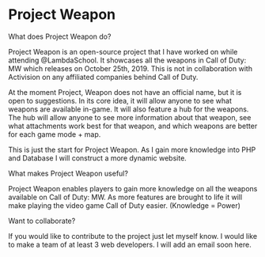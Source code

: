 # Project Weapon

What does Project Weapon do?

Project Weapon is an open-source project that I have worked on while attending @LambdaSchool. It showcases all the weapons in Call of Duty: MW which releases on October 25th, 2019. This is not in collaboration with Activision on any affiliated companies behind Call of Duty. 

At the moment Project, Weapon does not have an official name, but it is open to suggestions. In its core idea, it will allow anyone to see what weapons are available in-game. It will also feature a hub for the weapons. The hub will allow anyone to see more information about that weapon, see what attachments work best for that weapon, and which weapons are better for each game mode + map. 

This is just the start for Project Weapon. As I gain more knowledge into PHP and Database I will construct a more dynamic website. 


What makes Project Weapon useful?

Project Weapon enables players to gain more knowledge on all the weapons available on Call of Duty: MW. As more features are brought to life it will make playing the video game Call of Duty easier. (Knowledge = Power) 

Want to collaborate?

If you would like to contribute to the project just let myself know. I would like to make a team of at least 3 web developers. I will add an email soon here. 
